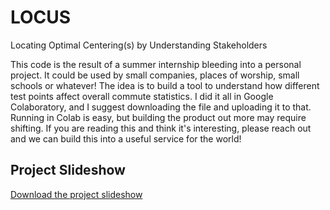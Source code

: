 # LOCUS
Locating Optimal Centering(s) by Understanding Stakeholders

This code is the result of a summer internship bleeding into a personal project. 
It could be used by small companies, places of worship, small schools or whatever!
The idea is to build a tool to understand how different test points affect overall commute statistics. 
I did it all in Google Colaboratory, and I suggest downloading the file and uploading it to that. 
Running in Colab is easy, but building the product out more may require shifting. 
If you are reading this and think it's interesting, please reach out and we can build this into a useful service for the world!

## Project Slideshow
[Download the project slideshow](./LOCUS_Pitch_Deck.pdf)
